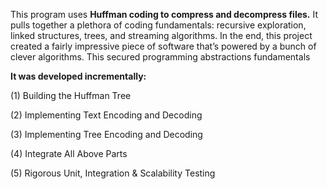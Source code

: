 This program uses **Huffman coding to compress and decompress files.** It pulls together a plethora of coding fundamentals: recursive exploration, linked structures, trees, and streaming algorithms. In the end, this project created a fairly impressive piece of software that’s powered by a bunch of clever algorithms. This secured programming abstractions fundamentals 

**It was developed incrementally:**

(1) Building the Huffman Tree

(2) Implementing Text Encoding and Decoding

(3) Implementing Tree Encoding and Decoding

(4) Integrate All Above Parts

(5) Rigorous Unit, Integration & Scalability Testing
